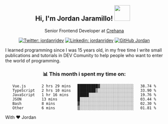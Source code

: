 <div align="center">
<h2 style="margin-right:10px;">Hi, I'm Jordan Jaramillo! <img src="https://media.giphy.com/media/Wj7lNjMNDxSmc/source.gif" width="50" > </h2>

<p>Senior Frontend Developer at <a href="https://www.crehana.com/">Crehana</a></p>

[![Twitter: jordanrjdev](https://img.shields.io/twitter/follow/jordanrjdev?style=social)](https://twitter.com/jordanrjdev)
[![Linkedin: jordanrjdev](https://img.shields.io/badge/-jordanrjdev-blue?style=flat-square&logo=Linkedin&logoColor=white&link=https://www.linkedin.com/in/jordanrjdev/)](https://www.linkedin.com/in/jordanrjdev/)
[![GitHub Jordan](https://img.shields.io/github/followers/jnadroj?label=follow&style=social)](https://github.com/jnadroj)

</div>
I learned programming since I was 15 years old, in my free time I write small publications and tutorials in DEV Comunity to help people who want to enter the world of programming.

<div align="center">

### 📊 **This month i spent my time on:**

<!--START_SECTION:waka-->

```text
Vue.js       2 hrs 29 mins   █████████▓░░░░░░░░░░░░░░░   38.74 %
TypeScript   2 hrs 10 mins   ████████▒░░░░░░░░░░░░░░░░   33.90 %
JavaScript   1 hr 16 mins    █████░░░░░░░░░░░░░░░░░░░░   19.76 %
JSON         13 mins         █░░░░░░░░░░░░░░░░░░░░░░░░   03.44 %
Bash         8 mins          ▓░░░░░░░░░░░░░░░░░░░░░░░░   02.30 %
Other        6 mins          ▒░░░░░░░░░░░░░░░░░░░░░░░░   01.81 %
```

<!--END_SECTION:waka-->

</div>

With ❤️ Jordan
